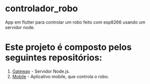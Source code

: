 # controlador_robo
App em flutter para controlar um robo feito com esp8266 usando um servidor node.

# Este projeto é composto pelos seguintes repositórios:
1. [Gateway](https://github.com/pedroh-dev255/servidor-robot) - Servidor Node.js.
2. [Mobile](https://github.com/pedroh-dev255/controlador_robo) - Aplicativo mobile, que controla o robo.

